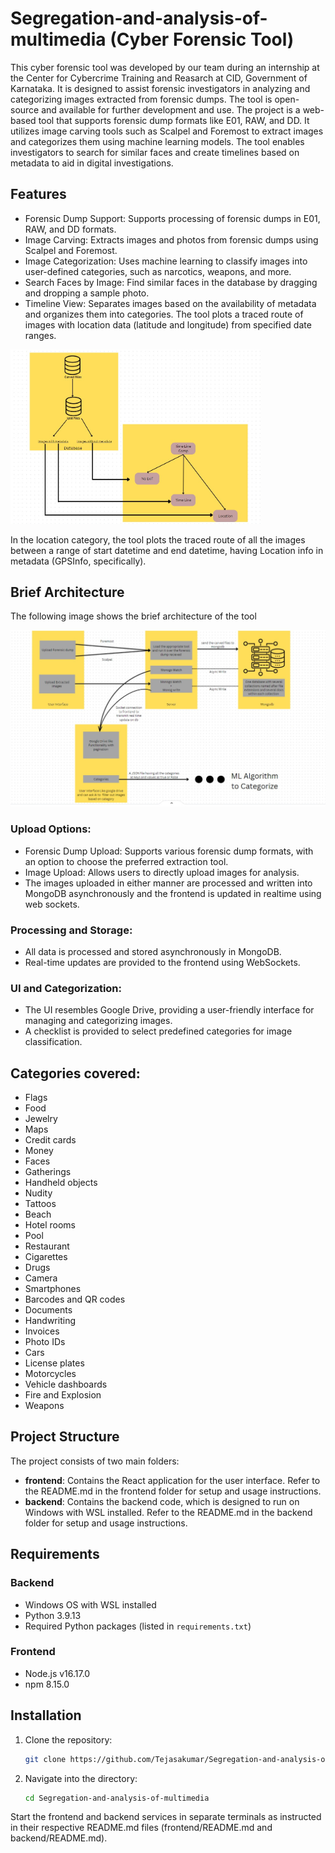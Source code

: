 # Segregation-and-analysis-of-multimedia (Cyber Forensic Tool)
This cyber forensic tool was developed by our team during an internship at the Center for Cybercrime Training and Reasarch at CID, Government of Karnataka. 
It is designed to assist forensic investigators in analyzing and categorizing images extracted from forensic dumps. The tool is open-source and available for further development and use.
The project is a web-based tool that supports forensic dump formats like E01, RAW, and DD. It utilizes image carving tools such as Scalpel and Foremost to extract images and categorizes them using machine learning models. The tool enables investigators to search for similar faces and create timelines based on metadata to aid in digital investigations.
## Features
- Forensic Dump Support: Supports processing of forensic dumps in E01, RAW, and DD formats.
- Image Carving: Extracts images and photos from forensic dumps using Scalpel and Foremost.
- Image Categorization: Uses machine learning to classify images into user-defined categories, such as narcotics, weapons, and more.
- Search Faces by Image: Find similar faces in the database by dragging and dropping a sample photo.
- Timeline View: Separates images based on the availability of metadata and organizes them into categories. The tool plots a traced route of images with location data (latitude and longitude) from specified date ranges.
  
<img src="images/Timeline.jpg" alt="Time Line" width="400"/>

In the location category, the tool plots the traced route of all the images between a range of start datetime and end datetime, having Location info in metadata (GPSInfo, specifically).

## Brief Architecture
The following image shows the brief architecture of the tool 

<img src="images/smallarch.jpg" alt="Architecture" />

### Upload Options:
- Forensic Dump Upload: Supports various forensic dump formats, with an option to choose the preferred extraction tool.
- Image Upload: Allows users to directly upload images for analysis.
- The images uploaded in either manner are processed and written into MongoDB asynchronously and the frontend is updated in realtime using web sockets. 

### Processing and Storage:
- All data is processed and stored asynchronously in MongoDB.
- Real-time updates are provided to the frontend using WebSockets.

### UI and Categorization:
- The UI resembles Google Drive, providing a user-friendly interface for managing and categorizing images.
- A checklist is provided to select predefined categories for image classification.

## Categories covered: 
-   Flags
-   Food
-   Jewelry
-   Maps
-   Credit cards
-   Money
-   Faces
-   Gatherings
-   Handheld objects
-   Nudity
-   Tattoos
-   Beach
-   Hotel rooms
-   Pool
-   Restaurant
-   Cigarettes
-   Drugs
-   Camera
-   Smartphones
-   Barcodes and QR codes
-   Documents
-   Handwriting
-   Invoices
-   Photo IDs
-   Cars
-   License plates
-   Motorcycles
-   Vehicle dashboards
-   Fire and Explosion
-   Weapons

## Project Structure

The project consists of two main folders:

- **frontend**: Contains the React application for the user interface. Refer to the README.md in the frontend folder for setup and usage instructions.
- **backend**: Contains the backend code, which is designed to run on Windows with WSL installed. Refer to the README.md in the backend folder for setup and usage instructions.

## Requirements

### Backend

- Windows OS with WSL installed
- Python 3.9.13
- Required Python packages (listed in `requirements.txt`)

### Frontend

- Node.js v16.17.0
- npm 8.15.0

## Installation

1. Clone the repository:
   ```bash
   git clone https://github.com/Tejasakumar/Segregation-and-analysis-of-multimedia.git
   ```
2. Navigate into the directory:
   ```bash
   cd Segregation-and-analysis-of-multimedia
    ```
Start the frontend and backend services in separate terminals as instructed in their respective README.md files (frontend/README.md and backend/README.md).
